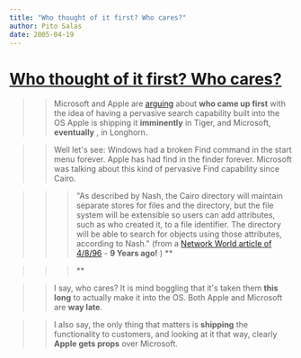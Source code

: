 ```yaml
---
title: "Who thought of it first? Who cares?"
author: Pito Salas
date: 2005-04-19
---
```

# [Who thought of it first? Who cares?](None)



>>

>> Microsoft and Apple are
[arguing](<http://news.zdnet.com/2100-3513_22-5675681.html?tag=nl.e589>) about
**who came up first** with the idea of having a pervasive search capability
built into the OS Apple is shipping it **imminently** in Tiger, and Microsoft,
**eventually** , in Longhorn.

>>

>> Well let's see: Windows had a broken Find command in the start menu
forever. Apple has had find in the finder forever. Microsoft was talking about
this kind of pervasive Find capability since Cairo.

>>

>>> "As described by Nash, the Cairo directory will maintain separate stores
for files and the directory, but the file system will be extensible so users
can add attributes, such as who created it, to a file identifier. The
directory will be able to search for objects using those attributes, according
to Nash." (from a [Network World article of
4/8/96](<http://www.nwfusion.com/archive/1996/96-04-08micr-a.html>) - **9
Years ago!** ) **

>>>

>>> **

>>

>> I say, who cares? It is mind boggling that it's taken them **this long** to
actually make it into the OS. Both Apple and Microsoft are **way late**.

>>

>> I also say, the only thing that matters is **shipping** the functionality
to customers, and looking at it that way, clearly **Apple gets props** over
Microsoft.


